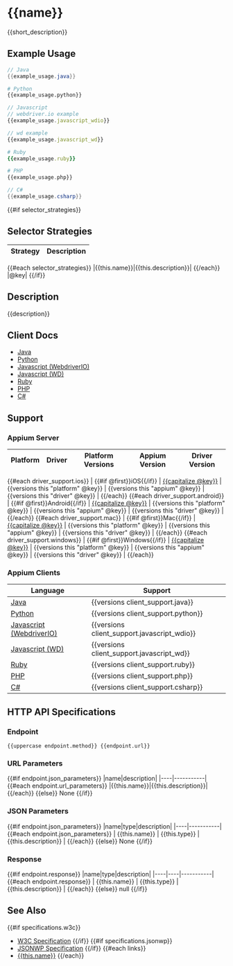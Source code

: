 # {{name}}

{{short_description}}
## Example Usage

```java
// Java
{{example_usage.java}}
```
```python
# Python
{{example_usage.python}}
```
```javascript
// Javascript
// webdriver.io example
{{example_usage.javascript_wdio}}

// wd example
{{example_usage.javascript_wd}}
```
```ruby
# Ruby
{{example_usage.ruby}}
```
```php
# PHP
{{example_usage.php}}
```
```csharp
// C#
{{example_usage.csharp}}
```

{{#if selector_strategies}}
## Selector Strategies
|Strategy|Description|
|--------|-----------|
{{#each selector_strategies}}
|{{this.name}}|{{this.description}}|
{{/each}}
|@key|
{{/if}}

## Description

{{description}}

## Client Docs

* [Java]({{client_docs.java}})
* [Python]({{client_docs.python}})
* [Javascript (WebdriverIO)]({{client_docs.javascript_wdio}})
* [Javascript (WD)]({{client_docs.javascript_wd}})
* [Ruby]({{client_docs.ruby}})
* [PHP]({{client_docs.php}})
* [C#]({{client_docs.csharp}})

## Support

### Appium Server

|Platform|Driver|Platform Versions|Appium Version|Driver Version|
|--------|----------------|------|--------------|--------------|
{{#each driver_support.ios}}
| {{#if @first}}iOS{{/if}} | [{{capitalize @key}}](/docs/en/drivers/ios-{{@key}}.md) | {{versions this "platform" @key}} | {{versions this "appium" @key}} | {{versions this "driver" @key}} |
{{/each}}
{{#each driver_support.android}}
| {{#if @first}}Android{{/if}} | [{{capitalize @key}}](/docs/en/drivers/android-{{@key}}.md) | {{versions this "platform" @key}} | {{versions this "appium" @key}} | {{versions this "driver" @key}} |
{{/each}}
{{#each driver_support.mac}}
| {{#if @first}}Mac{{/if}} | [{{capitalize @key}}](/docs/en/drivers/{{@key}}.md) | {{versions this "platform" @key}} | {{versions this "appium" @key}} | {{versions this "driver" @key}} |
{{/each}}
{{#each driver_support.windows}}
| {{#if @first}}Windows{{/if}} | [{{capitalize @key}}](/docs/en/drivers/{{@key}}.md) | {{versions this "platform" @key}} | {{versions this "appium" @key}} | {{versions this "driver" @key}} |
{{/each}}

### Appium Clients 

|Language|Support|
|--------|-------|
|[Java](https://github.com/appium/java-client/releases/latest)| {{versions client_support.java}} |
|[Python](https://github.com/appium/python-client/releases/latest)| {{versions client_support.python}} |
|[Javascript (WebdriverIO)](http://webdriver.io/index.html)| {{versions client_support.javascript_wdio}} |
|[Javascript (WD)](https://github.com/admc/wd/releases/latest)| {{versions client_support.javascript_wd}} |
|[Ruby](https://github.com/appium/ruby_lib/releases/latest)| {{versions client_support.ruby}} |
|[PHP](https://github.com/appium/php-client/releases/latest)| {{versions client_support.php}} |
|[C#](https://github.com/appium/appium-dotnet-driver/releases/latest)| {{versions client_support.csharp}} |

## HTTP API Specifications

### Endpoint

`{{uppercase endpoint.method}} {{endpoint.url}}`

### URL Parameters

{{#if endpoint.json_parameters}}
|name|description|
|----|-----------|
{{#each endpoint.url_parameters}}
|{{this.name}}|{{this.description}}|
{{/each}}
{{else}}
None
{{/if}}

### JSON Parameters

{{#if endpoint.json_parameters}}
|name|type|description|
|----|-----------|
{{#each endpoint.json_parameters}}
| {{this.name}} | {{this.type}} | {{this.description}} |
{{/each}}
{{else}}
None
{{/if}}

### Response

{{#if endpoint.response}}
|name|type|description|
|----|----|-----------|
{{#each endpoint.response}}
| {{this.name}} | {{this.type}} | {{this.description}} |
{{/each}}
{{else}}
null
{{/if}}

## See Also

{{#if specifications.w3c}}
* [W3C Specification]({{specifications.w3c}})
{{/if}}
{{#if specifications.jsonwp}}
* [JSONWP Specification]({{specifications.jsonwp}})
{{/if}}
{{#each links}}
* [{{this.name}}]({{this.url}})
{{/each}}
